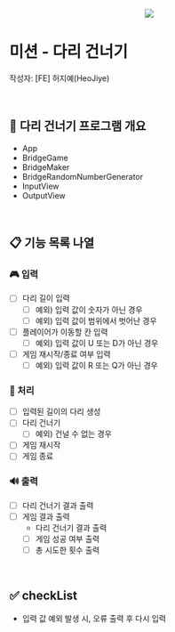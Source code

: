 <p align="center">
    <img src="https://woowacourse.github.io/img/logo_full_white.339e6416.png">
</p>

# 미션 - 다리 건너기
작성자: [FE] 허지예(HeoJiye)

<br>

## 🌉 다리 건너기 프로그램 개요
- App
- BridgeGame
- BridgeMaker
- BridgeRandomNumberGenerator
- InputView
- OutputView

<br>

## 📋 기능 목록 나열

###  🎮 입력
- [ ] 다리 길이 입력
    - [ ] 예외) 입력 값이 숫자가 아닌 경우
    - [ ] 예외) 입력 값이 범위에서 벗어난 경우
- [ ] 플레이어가 이동할 칸 입력
    - [ ] 예외) 입력 값이 U 또는 D가 아닌 경우
- [ ] 게임 재시작/종료 여부 입력
    - [ ] 예외) 입력 값이 R 또는 Q가 아닌 경우

### 🚀 처리
- [ ] 입력된 길이의 다리 생성
- [ ] 다리 건너기
    - [ ] 예외) 건널 수 없는 경우
- [ ] 게임 재시작
- [ ] 게임 종료

### 🔊 출력
- [ ] 다리 건너기 결과 출력
- [ ] 게임 결과 출력
    - 다리 건너기 결과 출력
    - [ ] 게임 성공 여부 출력
    - [ ] 총 시도한 횟수 출력

<br>

## ✅ checkList
- 입력 값 예외 발생 시, 오류 출력 후 다시 입력

